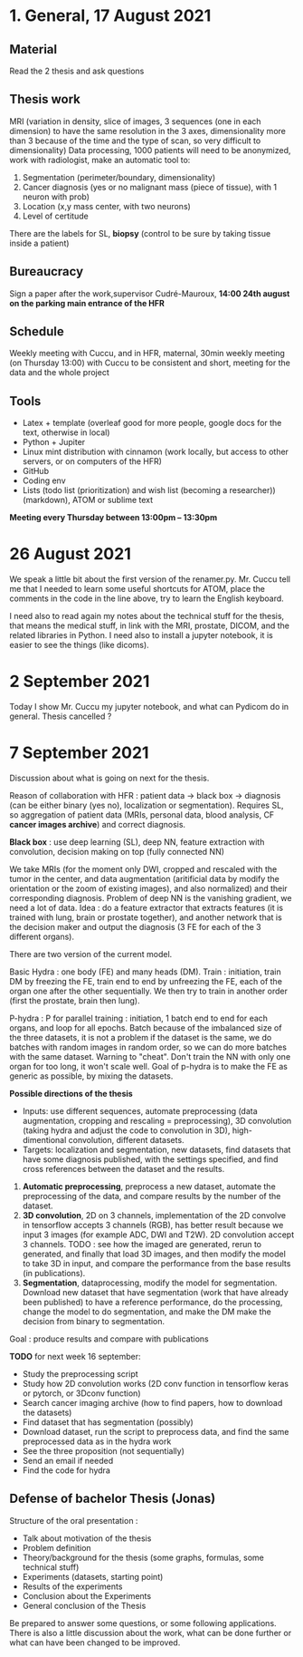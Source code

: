 # 1. General, 17 August 2021

## Material
Read the 2 thesis and ask questions

## Thesis work
MRI (variation in density, slice of images, 3 sequences (one in each dimension) to have the same resolution in the 3 axes, dimensionality more than 3 because of the time and the type of scan, so very difficult to dimensionality) Data processing, 1000 patients will need to be anonymized, work with radiologist, make an automatic tool to:
1. Segmentation (perimeter/boundary, dimensionality)
2. Cancer diagnosis (yes or no malignant mass (piece of tissue), with 1 neuron with prob)
3. Location (x,y mass center, with two neurons)
4. Level of certitude

There are the labels for SL, **biopsy** (control to be sure by taking tissue inside a patient)

## Bureaucracy
Sign a paper after the work,supervisor Cudré-Mauroux,
**14:00 24th august on the parking main entrance of the HFR**

## Schedule
Weekly meeting with Cuccu, and in HFR, maternal, 30min weekly meeting (on Thursday 13:00) with Cuccu to be consistent and short, meeting for the data and the whole project

## Tools
* Latex + template (overleaf good for more people, google docs for the text, otherwise in local)
* Python + Jupiter
* Linux mint distribution with cinnamon (work locally, but access to other servers, or on computers of the HFR)
* GitHub
* Coding env
* Lists (todo list (prioritization) and wish list (becoming a researcher)) (markdown), ATOM or sublime text

**Meeting every Thursday between 13:00pm – 13:30pm**

# 26 August 2021
We speak a little bit about the first version of the renamer.py. Mr. Cuccu tell me that I needed to learn some useful shortcuts for ATOM, place the comments in the code in the line above, try to learn the English keyboard.

I need also to read again my notes about the technical stuff for the thesis, that means the medical stuff, in link with the MRI, prostate, DICOM, and the related libraries in Python. I need also to install a jupyter notebook, it is easier to see the things (like dicoms).

# 2 September 2021
Today I show Mr. Cuccu my jupyter notebook, and what can Pydicom do in general. Thesis cancelled ?

# 7 September 2021
Discussion about what is going on next for the thesis.

Reason of collaboration with HFR : patient data -> black box -> diagnosis (can be either binary (yes no), localization or segmentation). Requires SL, so aggregation of patient data (MRIs, personal data, blood analysis, CF **cancer images archive**) and correct diagnosis.

**Black box** : use deep learning (SL), deep NN, feature extraction with convolution, decision making on top (fully connected NN)

We take MRIs (for the moment only DWI, cropped and rescaled with the tumor in the center, and data augmentation (aritificial data by modify the orientation or the zoom of existing images), and also normalized) and their corresponding diagnosis. Problem of deep NN is the vanishing gradient, we need a lot of data. Idea : do a feature extractor that extracts features (it is trained with lung, brain or prostate together), and another network that is the decision maker and output the diagnosis (3 FE for each of the 3 different organs).

There are two version of the current model.

Basic Hydra : one body (FE) and many heads (DM). Train : initiation, train DM by freezing the FE, train end to end by unfreezing the FE, each of the organ one after the other sequentially. We then try to train in another order (first the prostate, brain then lung).

P-hydra : P for parallel training : initiation, 1 batch end to end for each organs, and loop for all epochs. Batch because of the imbalanced size of the three datasets, it is not a problem if the dataset is the same, we do batches with random images in random order, so we can do more batches with the same dataset. Warning to "cheat". Don't train the NN with only one organ for too long, it won't scale well. Goal of p-hydra is to make the FE as generic as possible, by mixing the datasets.

**Possible directions of the thesis**
- Inputs: use different sequences, automate preprocessing (data augmentation, cropping and rescaling = preprocessing), 3D convolution (taking hydra and adjust the code to convolution in 3D), high-dimentional convolution, different datasets.
- Targets: localization and segmentation, new datasets, find datasets that have some diagnosis published, with the settings specified, and find cross references between the dataset and the results.

1. **Automatic preprocessing**, preprocess a new dataset, automate the preprocessing of the data, and compare results by the number of the dataset.
2. **3D convolution**, 2D on 3 channels, implementation of the 2D convolve in tensorflow accepts 3 channels (RGB), has better result because we input 3 images (for example ADC, DWI and T2W). 2D convolution accept 3 channels. TODO : see how the imaged are generated, rerun to generated, and finally that load 3D images, and then modify the model to take 3D in input, and compare the performance from the base results (in publications).
3. **Segmentation**, dataprocessing, modify the model for segmentation. Download new dataset that have segmentation (work that have already been published) to have a reference performance, do the processing, change the model to do segmentation, and make the DM make the decision from binary to segmentation.

Goal : produce results and compare with publications

**TODO** for next week 16 september:
- Study the preprocessing script
- Study how 2D convolution works (2D conv function in tensorflow keras or pytorch, or 3Dconv function)
- Search cancer imaging archive (how to find papers, how to download the datasets)
- Find dataset that has segmentation (possibly)
- Download dataset, run the script to preprocess data, and find the same preprocessed data as in the hydra work
- See the three proposition (not sequentially)
- Send an email if needed
- Find the code for hydra


## Defense of bachelor Thesis (Jonas)
Structure of the oral presentation :
- Talk about motivation of the thesis
- Problem definition
- Theory/background for the thesis (some graphs, formulas, some technical stuff)
- Experiments (datasets, starting point)
- Results of the experiments
- Conclusion about the Experiments
- General conclusion of the Thesis

Be prepared to answer some questions, or some following applications. There is also a little discussion about the work, what can be done further or what can have been changed to be improved.
